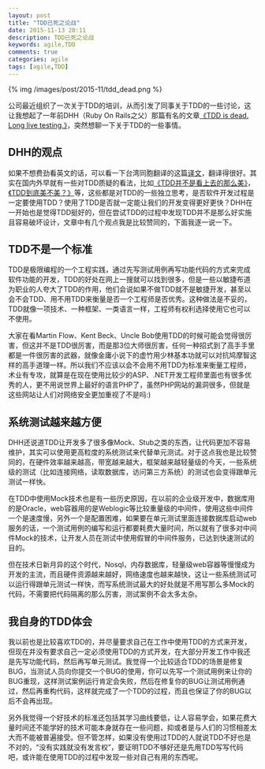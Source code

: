 ```yaml
---
layout: post
title: "TDD已死之论战"
date: 2015-11-13 20:11
description: TDD已死之论战
keywords: agile,TDD
comments: true
categories: agile
tags: [agile,TDD]
---
```


{% img /images/post/2015-11/tdd_dead.png %}  
  
公司最近组织了一次关于TDD的培训，从而引发了同事关于TDD的一些讨论，这让我想起了一年前DHH（Ruby On Rails之父）那篇有名的文章[《TDD is dead. Long live testing.》][tdd_is_dead]，突然想聊一下关于TDD的一些事情。  
  
<!--more-->  
## DHH的观点
  
如果不想费劲看英文的话，可以看一下台湾同胞翻译的这篇[译文][tdd_is_dead_cn]，翻译得很好。其实在国内外早就有一些对TDD质疑的看法，比如[《TDD并不是看上去的那么美》][tdd_is_not_look_like_good]，[《TDD到底美不美？》][tdd_is_good_or_not]等，这些都是对TDD的一些独立思考，是否软件开发过程是一定要使用TDD？使用了TDD是否就一定能让我们的开发变得更好更快？DHH在一开始也是觉得TDD挺好的，但在尝试TDD的过程中发现TDD并不是那么好实施且容易破坏设计，文章中有几个观点我是比较赞同的，下面我逐一说一下。  
  
## TDD不是一个标准
  
TDD是极限编程的一个工程实践，通过先写测试用例再写功能代码的方式来完成软件功能的开发，TDD的好处在网上一搜就可以找到很多，但是一些以敏捷布道为职业的人夸大了TDD的作用，他们会说如果不做TDD就不是敏捷开发，甚至以会不会TDD、用不用TDD来衡量是否一个工程师是否优秀。这种做法是不妥的，TDD就像一项技术、一种框架、一类语言一样，工程师有权利选择使用它也可以不使用。  
  
大家在看Martin Flow、Kent Beck、Uncle Bob使用TDD的时候可能会觉得很厉害，但这并不是TDD很厉害，而是那3位大师很厉害，任何一种招式到了高手手里都是一件很厉害的武器，就像金庸小说下的虚竹用少林基本功就可以对抗鸠摩智这样的高手道理一样。所以我们不应该以会不会用不用TDD为标准来衡量工程师，术业有专攻，就算是在现在使用比较少的ASP、.NET开发工程师里面也有很多优秀的人，更不用说世界上最好的语言PHP了，虽然PHP网站的漏洞很多，但就是这些网站让人们对网络安全更加重视了不是吗:)  
  
## 系统测试越来越方便
  
DHH还说道TDD让开发多了很多像Mock、Stub之类的东西，让代码更加不容易维护，其实可以使用更高粒度的系统测试来代替单元测试。对于这点我也是比较赞同的，在硬件效率越来越高，带宽越来越大，框架越来越轻量级的今天，一些系统级的测试（比如连接网络，读取数据库，访问第三方系统）的测试也会变得跟单元测试一样快。  
  
在TDD中使用Mock技术也是有一些历史原因，在以前的企业级开发中，数据库用的是Oracle，web容器用的是Weblogic等比较重量级的中间件，使用这些中间件一个是速度慢，另外一个是配置困难，如果要在单元测试里面连接数据库启动web服务的话，一个测试用例的编写和运行都要耗费大量时间，所以就有了很多对中间件Mock的技术，让开发人员在测试中使用假冒的中间件服务，已达到快速测试的目的。  
  
但在技术日新月异的这个时代，Nosql，内存数据库，轻量级web容器等慢慢成为开发的主流，而且硬件资源越来越好，网络速度也越来越快，这让一些系统测试可以运行得跟单元测试一样快，而写系统测试最大的好处就是不用写那么多Mock的代码，不需要把代码隔离的那么厉害，测试案例不会太多太杂。  
  
## 我自身的TDD体会
  
我以前也是比较喜欢TDD的，并尽量要求自己在工作中使用TDD的方式来开发，但现在并没有要求自己一定必须使用TDD的方式开发，在大部分开发工作中我还是先写功能代码，然后再写单元测试。我觉得一个比较适合TDD的场景是修复BUG，当测试人员向你提交一个BUG的使用，你可以先写一个测试用例来让你的BUG重现，这样测试案例运行肯定会失败，然后在修复你的BUG让测试用例通过，然后再重构代码，这样就完成了一个TDD的过程，而且也保证了你的BUG以后不会再出现。  
  
另外我觉得一个好技术的标准还包括其学习曲线要低，让人容易学会，如果花费大量时间还不能学好的技术可能本身就存在一些问题，抑或者是与人们的习惯相差太大而不能被普遍接受。但不管怎样，如果没有使用过TDD的人就说TDD不好也是不对的，“没有实践就没有发言权”，要证明TDD不够好还是先用TDD写写代码吧，或许能在使用TDD的过程中发现一些对自己有用的东西呢。  
  

[tdd_is_dead]: http://david.heinemeierhansson.com/2014/tdd-is-dead-long-live-testing.html
[tdd_is_dead_cn]: http://blog.littlelin.info/posts/2014/04/26/tdd-is-dead-long-live-testing
[tdd_is_not_look_like_good]: http://coolshell.cn/articles/3649.html
[tdd_is_good_or_not]: http://www.cnblogs.com/weidagang2046/archive/2011/02/23/1963277.html
